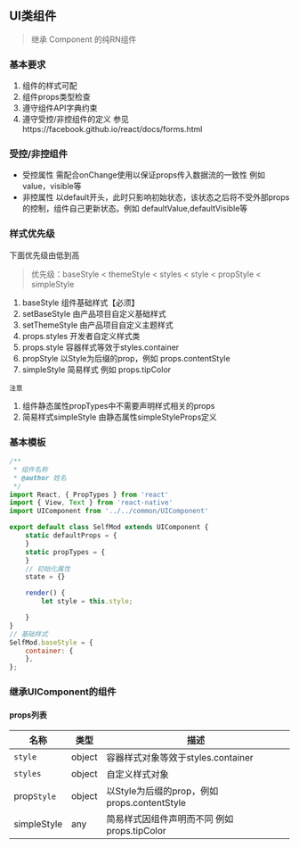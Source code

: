 ## UI类组件
> 继承 Component 的纯RN组件

### 基本要求

1. 组件的样式可配
2. 组件props类型检查
3. 遵守组件API字典约束
4. 遵守受控/非控组件的定义 参见https://facebook.github.io/react/docs/forms.html

### 受控/非控组件

+ 受控属性 需配合onChange使用以保证props传入数据流的一致性 例如 value，visible等
+ 非控属性 以default开头，此时只影响初始状态，该状态之后将不受外部props的控制，组件自己更新状态。例如 defaultValue,defaultVisible等

### 样式优先级

下面优先级由低到高
> 优先级：baseStyle < themeStyle < styles < style < propStyle < simpleStyle

1. baseStyle  组件基础样式【必须】
2. setBaseStyle 由产品项目自定义基础样式
3. setThemeStyle 由产品项目自定义主题样式
4. props.styles 开发者自定义样式类
5. props.style 容器样式等效于styles.container
6. propStyle 以Style为后缀的prop，例如 props.contentStyle
7. simpleStyle 简易样式 例如 props.tipColor

`注意`
1. 组件静态属性propTypes中不需要声明样式相关的props
2. 简易样式simpleStyle 由静态属性simpleStyleProps定义

### 基本模板
~~~js
/**
 * 组件名称
 * @author 姓名 
 */
import React, { PropTypes } from 'react'
import { View, Text } from 'react-native'
import UIComponent from '../../common/UIComponent'

export default class SelfMod extends UIComponent {
	static defaultProps = {
	}
	static propTypes = {
	}
	// 初始化属性
	state = {}

	render() {
		let style = this.style;

	}
}
// 基础样式
SelfMod.baseStyle = {
	container: {
	},
};
~~~

### 继承UIComponent的组件

#### props列表

| 名称 | 类型 | 描述 |
|------|------|-------------|
| `style` | object | 容器样式对象等效于styles.container |
| `styles` | object | 自定义样式对象 |
| prop`Style` | object | 以Style为后缀的prop，例如 props.contentStyle |
| simpleStyle | any | 简易样式因组件声明而不同 例如 props.tipColor |